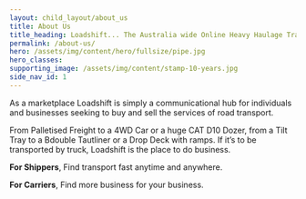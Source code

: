 ```yaml
---
layout: child_layout/about_us
title: About Us
title_heading: Loadshift... The Australia wide Online Heavy Haulage Transport Marketplace for connecting Shippers and Carriers.
permalink: /about-us/
hero: /assets/img/content/hero/fullsize/pipe.jpg
hero_classes:
supporting_image: /assets/img/content/stamp-10-years.jpg
side_nav_id: 1
---
```


As a marketplace Loadshift is simply a communicational hub for individuals and businesses seeking to buy and sell the services of road transport.

From Palletised Freight to a 4WD Car or a huge CAT D10 Dozer, from a Tilt Tray to a Bdouble Tautliner or a Drop Deck with ramps. If it’s to be transported by truck, Loadshift is the place to do business.

__For Shippers__, Find transport fast anytime and anywhere.

__For Carriers__, Find more business for your business.